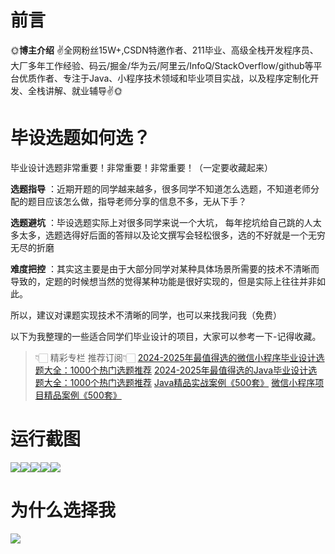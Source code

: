 # 前言

🌞**博主介绍**
✌全网粉丝15W+,CSDN特邀作者、211毕业、高级全栈开发程序员、大厂多年工作经验、码云/掘金/华为云/阿里云/InfoQ/StackOverflow/github等平台优质作者、专注于Java、小程序技术领域和毕业项目实战，以及程序定制化开发、全栈讲解、就业辅导✌🌞

# 毕设选题如何选？

毕业设计选题非常重要！非常重要！非常重要！（一定要收藏起来）

**选题指导** ：近期开题的同学越来越多，很多同学不知道怎么选题，不知道老师分配的题目应该怎么做，指导老师分享的信息不多，无从下手？

**选题避坑** ：毕设选题实际上对很多同学来说一个大坑，
每年挖坑给自己跳的人太多太多，选题选得好后面的答辩以及论文撰写会轻松很多，选的不好就是一个无穷无尽的折磨

**难度把控** ：其实这主要是由于大部分同学对某种具体场景所需要的技术不清晰而导致的，定题的时候想当然的觉得某种功能是很好实现的，但是实际上往往并非如此。

所以，建议对课题实现技术不清晰的同学，也可以来找我问我（免费）

以下为我整理的一些适合同学们毕业设计的项目，大家可以参考一下-记得收藏。

> 👇🏻 精彩专栏 推荐订阅👇🏻
> [2024-2025年最值得选的微信小程序毕业设计选题大全：1000个热门选题推荐](https://www.yuque.com/cxycsx/bve3ul)
> [2024-2025年最值得选的Java毕业设计选题大全：1000个热门选题推荐](https://www.yuque.com/cxycsx/bve3ul)
> [Java精品实战案例《500套》](https://www.yuque.com/cxycsx/bve3ul)
> [微信小程序项目精品案例《500套》](https://www.yuque.com/cxycsx/bve3ul)

# 运行截图

![](http://www.bysj52.com/uploadfile/ueditor/image/202306/%E6%AF%95%E8%AE%BEspringboot210%E5%9F%BA%E4%BA%8ESpringboot%E5%BC%80%E5%8F%91%E7%9A%84%E7%B2%BE%E7%AE%80%E5%8D%9A%E5%AE%A2%E7%B3%BB%E7%BB%9F%E7%9A%84%E8%A7%86%E9%A2%91%E6%AF%95%E4%B8%9A%E8%AE%BE%E8%AE%A1/5.png)![](http://www.bysj52.com/uploadfile/ueditor/image/202306/%E6%AF%95%E8%AE%BEspringboot210%E5%9F%BA%E4%BA%8ESpringboot%E5%BC%80%E5%8F%91%E7%9A%84%E7%B2%BE%E7%AE%80%E5%8D%9A%E5%AE%A2%E7%B3%BB%E7%BB%9F%E7%9A%84%E8%A7%86%E9%A2%91%E6%AF%95%E4%B8%9A%E8%AE%BE%E8%AE%A1/4.png)![](http://www.bysj52.com/uploadfile/ueditor/image/202306/%E6%AF%95%E8%AE%BEspringboot210%E5%9F%BA%E4%BA%8ESpringboot%E5%BC%80%E5%8F%91%E7%9A%84%E7%B2%BE%E7%AE%80%E5%8D%9A%E5%AE%A2%E7%B3%BB%E7%BB%9F%E7%9A%84%E8%A7%86%E9%A2%91%E6%AF%95%E4%B8%9A%E8%AE%BE%E8%AE%A1/2.png)![](http://www.bysj52.com/uploadfile/ueditor/image/202306/%E6%AF%95%E8%AE%BEspringboot210%E5%9F%BA%E4%BA%8ESpringboot%E5%BC%80%E5%8F%91%E7%9A%84%E7%B2%BE%E7%AE%80%E5%8D%9A%E5%AE%A2%E7%B3%BB%E7%BB%9F%E7%9A%84%E8%A7%86%E9%A2%91%E6%AF%95%E4%B8%9A%E8%AE%BE%E8%AE%A1/3.png)![](http://www.bysj52.com/uploadfile/ueditor/image/202306/%E6%AF%95%E8%AE%BEspringboot210%E5%9F%BA%E4%BA%8ESpringboot%E5%BC%80%E5%8F%91%E7%9A%84%E7%B2%BE%E7%AE%80%E5%8D%9A%E5%AE%A2%E7%B3%BB%E7%BB%9F%E7%9A%84%E8%A7%86%E9%A2%91%E6%AF%95%E4%B8%9A%E8%AE%BE%E8%AE%A1/1.png)

# 为什么选择我

![](http://upload.cxycsx.vip/%E6%9C%AA%E5%91%BD%E5%90%8D__2024-09-06+10_52_44.jpg)

